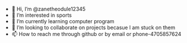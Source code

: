 - 👋 Hi, I’m @zanetheodule12345
- 👀 I’m interested in sports 
- 🌱 I’m currently learning computer program
- 💞️ I’m looking to collaborate on projects becasue I am stuck on them
- 📫 How to reach me through github or by email or phone-4705857624

<!---
zanetheodule12345/zanetheodule12345 is a ✨ special ✨ repository because its `README.md` (this file) appears on your GitHub profile.
You can click the Preview link to take a look at your changes.
--->

